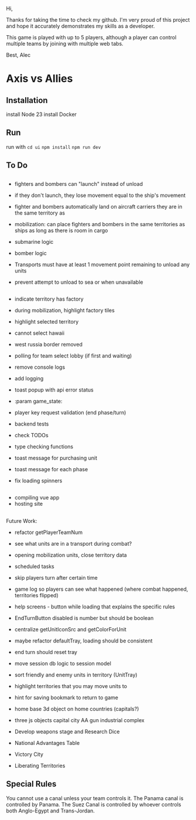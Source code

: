 Hi,

Thanks for taking the time to check my github. I'm very proud of this project and hope it
accurately demonstrates my skills as a developer.

This game is played with up to 5 players, although a player can control multiple teams
by joining with multiple web tabs.

Best,
Alec

# Axis vs Allies

## Installation

install Node 23
install Docker

## Run

run with
`cd ui`
`npm install`
`npm run dev`

## To Do

##

-   fighters and bombers can "launch" instead of unload
-   if they don't launch, they lose movement equal to the ship's movement
-   fighter and bombers automatically land on aircraft carriers they are in the same territory as
-   mobilization: can place fighters and bombers in the same territories as ships as long as there is room in cargo

-   submarine logic
-   bomber logic

-   Transports must have at least 1 movement point remaining to unload any units
-   prevent attempt to unload to sea or when unavailable

##

-   indicate territory has factory
-   during mobilization, highlight factory tiles

-   highlight selected territory

-   cannot select hawaii
-   west russia border removed
-   polling for team select lobby (if first and waiting)

-   remove console logs
-   add logging
-   toast popup with api error status
-   :param game_state:

-   player key request validation (end phase/turn)

-   backend tests
-   check TODOs
-   type checking functions

-   toast message for purchasing unit
-   toast message for each phase

-   fix loading spinners

##

-   compiling vue app
-   hosting site

##

Future Work:

-   refactor getPlayerTeamNum

-   see what units are in a transport during combat?
-   opening mobilization units, close territory data

-   scheduled tasks
-   skip players turn after certain time

-   game log so players can see what happened (where combat happened, territories flipped)
-   help screens - button while loading that explains the specific rules
-   EndTurnButton disabled is number but should be boolean
-   centralize getUnitIconSrc and getColorForUnit

-   maybe refactor defaultTray, loading should be consistent
-   end turn should reset tray

-   move session db logic to session model
-   sort friendly and enemy units in territory (UnitTray)
-   highlight territories that you may move units to
-   hint for saving bookmark to return to game
-   home base 3d object on home countries (capitals?)

-   three js objects
    capital city
    AA gun
    industrial complex

-   Develop weapons stage and Research Dice
-   National Advantages Table

-   Victory City
-   Liberating Territories

## Special Rules

You cannot use a canal unless your team controls it.
The Panama canal is controlled by Panama.
The Suez Canal is controlled by whoever controls both Anglo-Egypt and Trans-Jordan.

